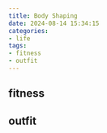 ```yaml
---
title: Body Shaping
date: 2024-08-14 15:34:15
categories:
- life
tags:
- fitness
- outfit
---
```


<!-- more -->

## fitness

## outfit
